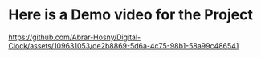 # Here is a Demo video for the Project

https://github.com/Abrar-Hosny/Digital-Clock/assets/109631053/de2b8869-5d6a-4c75-98b1-58a99c486541

